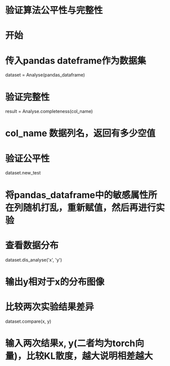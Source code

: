 # 验证算法公平性与完整性
# 开始

# 传入pandas dateframe作为数据集
dataset = Analyse(pandas_dataframe)

# 验证完整性
result = Analyse.completeness(col_name)
# col_name 数据列名，返回有多少空值

# 验证公平性
dataset.new_test
# 将pandas_dataframe中的敏感属性所在列随机打乱，重新赋值，然后再进行实验

# 查看数据分布
dataset.dis_analyse('x', 'y')
# 输出y相对于x的分布图像

# 比较两次实验结果差异
dataset.compare(x, y)
# 输入两次结果x, y(二者均为torch向量)，比较KL散度，越大说明相差越大